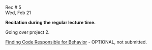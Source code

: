 
<div class="recitation">
<div class="column_date">
<p markdown="block">
        
Rec # 5 <br> 
Wed, Feb 21
        
</p>          
</div>
    
<div class="column_recitation">
<p markdown="block">

__Recitation during the regular lecture time.__ <br>

Going over project 2. <br>


[Finding Code Responsible for Behavior](https://docs.google.com/document/d/14UNr3fvEQ-jRPKqFGYd303Jtv6yucry0hCTEpCuJ2j8/edit?usp=sharing) - OPTIONAL, not submitted. 


</p>        
</div>
    
</div>
